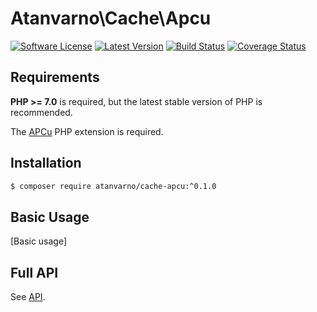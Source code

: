 # Atanvarno\Cache\Apcu
[![Software License](https://img.shields.io/badge/license-MIT-brightgreen.svg?style=flat-square)](https://github.com/atanvarno69/cache-apcu/blob/master/LICENSE)
[![Latest Version](https://img.shields.io/github/release/atanvarno69/cache-apcu.svg?style=flat-square)](https://github.com/atanvarno69/cache-apcu/releases)
[![Build Status](https://img.shields.io/travis/atanvarno69/cache-apcu/master.svg?style=flat-square)](https://travis-ci.org/atanvarno69/cache-apcu)
[![Coverage Status](https://img.shields.io/coveralls/atanvarno69/cache-apcu/master.svg?style=flat-square)](https://coveralls.io/r/atanvarno69/cache-apcu?branch=master)

## Requirements
**PHP >= 7.0** is required, but the latest stable version of PHP is recommended.

The [APCu](http://php.net/manual/en/book.apcu.php) PHP extension is required. 

## Installation
```bash
$ composer require atanvarno/cache-apcu:^0.1.0
```

## Basic Usage

[Basic usage]

## Full API
See [API](https://github.com/atanvarno69/cache-apcu/blob/master/docs/API.md).
